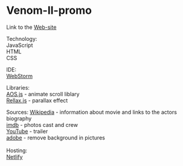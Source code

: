 # Venom-II-promo
Link to the [Web-site](https://venom-2-promo.netlify.app/index.html)

Technology:<br/>
JavaScript<br/>
HTML<br/>
CSS<br/>

IDE:<br/>
[WebStorm](https://www.jetbrains.com/webstorm/)

Libraries:<br/>
[AOS.js](https://michalsnik.github.io/aos/) - animate scroll liblary
<br/>
[Rellax.js](https://dixonandmoe.com/rellax/) - parallax effect

Sources:
[Wikipedia](https://www.wikipedia.org/) - information about movie and links to the actors biography <br/>
[imdb](https://www.imdb.com/title/tt7097896/) - photos cast and crew <br/>
[YouTube](https://www.youtube.com/) - trailer <br/>
[adobe](https://spark.adobe.com/tools/remove-background/#) - remove background in pictures <br/>
<br/>
Hosting:<br/>
[Netlify](https://www.netlify.com/)
